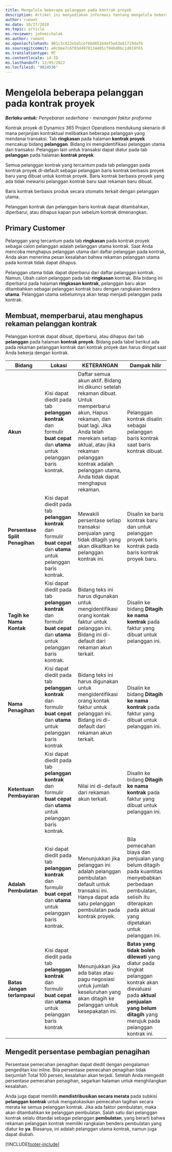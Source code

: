 ```yaml
---
title: Mengelola beberapa pelanggan pada kontrak proyek
description: Artikel ini menyediakan informasi tentang mengelola beberapa pelanggan pada kontrak proyek.
author: rumant
ms.date: 10/27/2020
ms.topic: article
ms.reviewer: johnmichalak
ms.author: rumant
ms.openlocfilehash: 001c3c822a5d1cef6bd85164ef5e63e81719dafb
ms.sourcegitcommit: e0cbbe7c6f03d4978134405cf04bd8bc1d019f65
ms.translationtype: MT
ms.contentlocale: id-ID
ms.lasthandoff: 12/05/2022
ms.locfileid: "9824536"
---
```

# <a name="manage-multiple-customers-on-project-contracts"></a>Mengelola beberapa pelanggan pada kontrak proyek

_**Berlaku untuk:** Penyebaran sederhana - menangani faktur proforma_

Kontrak proyek di Dynamics 365 Project Operations mendukung skenario di mana perjanjian kontraktual melibatkan beberapa pelanggan yang mendanai transaksi. Tab **ringkasan** pada halaman **kontrak proyek** mencakup bidang **pelanggan**. Bidang ini mengidentifikasi pelanggan utama dari transaksi. Pelanggan lain untuk transaksi dapat diatur pada tab **pelanggan** pada halaman **kontrak proyek**.

Semua pelanggan kontrak yang tercantum pada tab pelanggan pada kontrak proyek di-default sebagai pelanggan baris kontrak berbasis proyek baru yang dibuat untuk kontrak proyek. Baris kontrak berbasis proyek yang ada tidak mewarisi pelanggan kontrak baru saat rekaman baru dibuat.

Baris kontrak berbasis produk secara otomatis terkait dengan pelanggan utama.

Pelanggan kontrak dan pelanggan baris kontrak dapat ditambahkan, diperbarui, atau dihapus kapan pun sebelum kontrak dimenangkan.

## <a name="primary-customer"></a>Primary Customer

Pelanggan yang tercantum pada tab **ringkasan** pada kontrak proyek sebagai calon pelanggan adalah pelanggan utama kontrak. Saat Anda mencoba menghapus pelanggan utama dari daftar pelanggan pada kontrak, Anda akan menerima pesan kesalahan bahwa rekaman pelanggan utama pada kontrak tidak dapat dihapus.

Pelanggan utama tidak dapat diperbarui dari daftar pelanggan kontrak. Namun, Ubah calon pelanggan pada tab **ringkasan** kontrak. Bila bidang ini diperbarui pada halaman **ringkasan kontrak**, pelanggan baru akan ditambahkan sebagai pelanggan kontrak baru dengan rangkaian bendera **utama**. Pelanggan utama sebelumnya akan tetap menjadi pelanggan pada kontrak.

## <a name="create-update-or-delete-a-contract-customer-record"></a>Membuat, memperbarui, atau menghapus rekaman pelanggan kontrak

Pelanggan kontrak dapat dibuat, diperbarui, atau dihapus dari tab **pelanggan** pada halaman **kontrak proyek**. Bidang pada tabel berikut ada pada rekaman pelanggan kontrak dari kontrak proyek dan harus diingat saat Anda bekerja dengan kontrak.

| Bidang | Lokasi | KETERANGAN | Dampak hilir |
| --- | --- | --- | --- |
| **Akun** | Kisi dapat diedit pada tab **pelanggan kontrak** dan formulir **buat cepat** dan **utama** untuk pelanggan baris kontrak. | Daftar semua akun aktif. Bidang ini dikunci setelah rekaman dibuat. Untuk memperbarui akun, Hapus rekaman, dan buat lagi. Jika Anda telah merekam setiap aktual, atau jika rekaman pelanggan kontrak adalah pelanggan utama, Anda tidak dapat menghapus rekaman. | Pelanggan kontrak disalin sebagai pelanggan baris kontrak saat baris kontrak dibuat. |
| **Persentase Split Penagihan** | Kisi dapat diedit pada tab **pelanggan kontrak** dan formulir **buat cepat** dan **utama** untuk pelanggan baris kontrak. | Mewakili persentase setiap transaksi penjualan yang tidak ditagih yang akan dikaitkan ke pelanggan kontrak ini. | Disalin ke baris kontrak baru dan untuk pelanggan proyek baris kontrak pada baris kontrak proyek baru. |
| **Tagih ke Nama Kontak** | Kisi dapat diedit pada tab **pelanggan kontrak** dan formulir **buat cepat** dan **utama** untuk pelanggan baris kontrak. | Bidang teks ini harus digunakan untuk mengidentifikasi orang kontak faktur untuk pelanggan ini. Bidang ini di-default dari rekaman akun terkait. | Disalin ke bidang **Ditagih ke nama kontrak** pada faktur yang dibuat untuk pelanggan ini. |
| **Nama Penagihan** | Kisi dapat diedit pada tab **pelanggan kontrak** dan formulir **buat cepat** dan **utama** untuk pelanggan baris kontrak | Bidang teks ini harus digunakan untuk mengidentifikasi orang kontak faktur untuk pelanggan ini. Bidang ini di-default dari rekaman akun terkait. | Disalin ke bidang **Ditagih ke nama kontrak** pada faktur yang dibuat untuk pelanggan ini. |
| **Ketentuan Pembayaran** | Kisi dapat diedit pada tab **pelanggan kontrak** dan formulir **buat cepat** dan **utama** untuk pelanggan baris kontrak. | Nilai ini di-default dari rekaman akun terkait. | Disalin ke bidang **Ditagih ke nama kontrak** pada faktur yang dibuat untuk pelanggan ini. |
| **Adalah Pembulatan** | Kisi dapat diedit pada tab **pelanggan kontrak** dan formulir **buat cepat** dan **utama** untuk pelanggan baris kontrak. | Menunjukkan jika pelanggan ini adalah pelanggan pembulatan default untuk transaksi ini. Hanya dapat ada satu pelanggan pembulatan pada kontrak proyek. | Bila pemecahan biaya dan penjualan yang belum ditagih pada kuantitas menyebabkan perbedaan pembulatan, selisih itu diterapkan pada aktual yang dipetakan untuk pelanggan ini. |
| **Batas Jangan terlampaui** | Kisi dapat diedit pada tab **pelanggan kontrak** dan formulir **buat cepat** dan **utama** untuk pelanggan baris kontrak | Menunjukkan jika ada batas atau pagu negosiasi untuk jumlah keseluruhan yang akan ditagih ke pelanggan untuk kesepakatan ini. | **Batas yang tidak boleh dilewati** yang diatur pada tingkat pelanggan kontrak akan dievaluasi pada **aktual penjualan yang belum ditagih** yang merujuk pada pelanggan kontrak ini. |

## <a name="edit-billing-split-percentages"></a>Mengedit persentase pembagian penagihan

Persentase pemecahan penagihan dapat diedit dengan pengalaman pengeditan kisi inline. Bila persentase pemecahan penagihan tidak berjumlah Total 100 persen, kesalahan akan terjadi. Setelah Anda mengedit persentase pemecahan penagihan, segarkan halaman untuk menghilangkan kesalahan.

Anda juga dapat memilih **mendistribusikan secara merata** pada subkisi **pelanggan kontrak** untuk mengalokasikan pemecahan tagihan secara merata ke semua pelanggan kontrak. Jika ada faktor pembulatan, maka akan ditambahkan ke pelanggan pembulatan. Salah satu dari pelanggan kontrak selalu ditandai sebagai pelanggan **pembulatan**, yang berarti bahwa rekaman pelanggan kontrak memiliki rangkaian bendera pembulatan yang diatur ke **ya**. Biasanya, ini adalah pelanggan utama kontrak, namun juga dapat diubah.


[!INCLUDE[footer-include](../../includes/footer-banner.md)]
